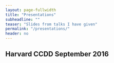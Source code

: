 ```yaml
---
layout: page-fullwidth
title: "Presentations"
subheadline: ""
teaser: "Slides from talks I have given"
permalink: "/presentations/"
header: no
---
```


## Harvard CCDD September 2016
